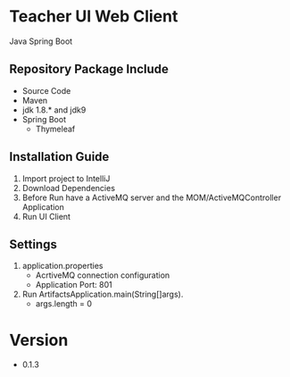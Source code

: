 # Teacher UI Web Client
Java Spring Boot

## Repository Package Include
* Source Code
* Maven
* jdk 1.8.* and jdk9
* Spring Boot
    * Thymeleaf

## Installation Guide
1. Import project to IntelliJ
2. Download Dependencies
3. Before Run have a ActiveMQ server and the MOM/ActiveMQController Application
4. Run UI Client

## Settings
1. application.properties
    * AcrtiveMQ connection configuration
    * Application Port: 801
2. Run ArtifactsApplication.main(String[]args). 
    * args.length = 0

# Version
- 0.1.3
